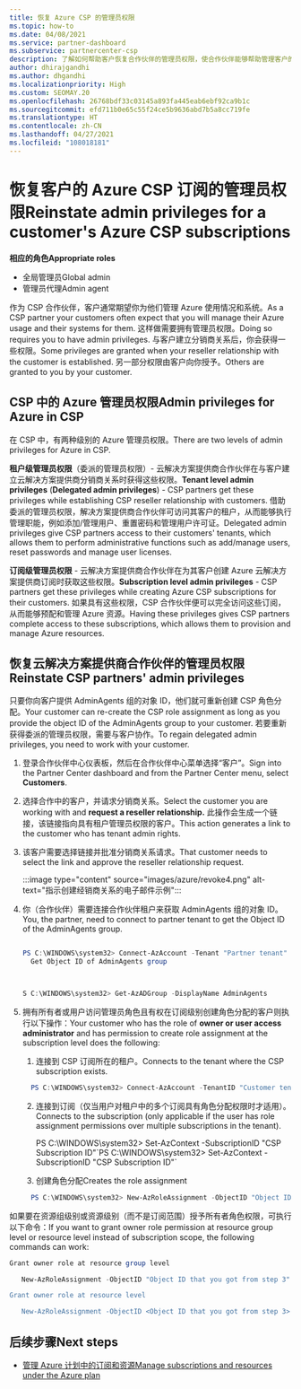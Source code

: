 ```yaml
---
title: 恢复 Azure CSP 的管理员权限
ms.topic: how-to
ms.date: 04/08/2021
ms.service: partner-dashboard
ms.subservice: partnercenter-csp
description: 了解如何帮助客户恢复合作伙伴的管理员权限，使合作伙伴能够帮助管理客户的 Azure CSP 订阅。
author: dhirajgandhi
ms.author: dhgandhi
ms.localizationpriority: High
ms.custom: SEOMAY.20
ms.openlocfilehash: 26768bdf33c03145a893fa445eab6ebf92ca9b1c
ms.sourcegitcommit: efd711b0e65c55f24ce5b9636abd7b5a8cc719fe
ms.translationtype: HT
ms.contentlocale: zh-CN
ms.lasthandoff: 04/27/2021
ms.locfileid: "108018181"
---
```

# <a name="reinstate-admin-privileges-for-a-customers-azure-csp-subscriptions"></a><span data-ttu-id="97344-103">恢复客户的 Azure CSP 订阅的管理员权限</span><span class="sxs-lookup"><span data-stu-id="97344-103">Reinstate admin privileges for a customer's Azure CSP subscriptions</span></span>  

<span data-ttu-id="97344-104">**相应的角色**</span><span class="sxs-lookup"><span data-stu-id="97344-104">**Appropriate roles**</span></span>

- <span data-ttu-id="97344-105">全局管理员</span><span class="sxs-lookup"><span data-stu-id="97344-105">Global admin</span></span>
- <span data-ttu-id="97344-106">管理员代理</span><span class="sxs-lookup"><span data-stu-id="97344-106">Admin agent</span></span>

<span data-ttu-id="97344-107">作为 CSP 合作伙伴，客户通常期望你为他们管理 Azure 使用情况和系统。</span><span class="sxs-lookup"><span data-stu-id="97344-107">As a CSP partner your customers often expect that you will manage their Azure usage and their systems for them.</span></span> <span data-ttu-id="97344-108">这样做需要拥有管理员权限。</span><span class="sxs-lookup"><span data-stu-id="97344-108">Doing so requires you to have admin privileges.</span></span> <span data-ttu-id="97344-109">与客户建立分销商关系后，你会获得一些权限。</span><span class="sxs-lookup"><span data-stu-id="97344-109">Some privileges are granted when your reseller relationship with the customer is established.</span></span> <span data-ttu-id="97344-110">另一部分权限由客户向你授予。</span><span class="sxs-lookup"><span data-stu-id="97344-110">Others are granted to you by your customer.</span></span>

## <a name="admin-privileges-for-azure-in-csp"></a><span data-ttu-id="97344-111">CSP 中的 Azure 管理员权限</span><span class="sxs-lookup"><span data-stu-id="97344-111">Admin privileges for Azure in CSP</span></span>

<span data-ttu-id="97344-112">在 CSP 中，有两种级别的 Azure 管理员权限。</span><span class="sxs-lookup"><span data-stu-id="97344-112">There are two levels of admin privileges for Azure in CSP.</span></span>

<span data-ttu-id="97344-113">**租户级管理员权限**（委派的管理员权限）- 云解决方案提供商合作伙伴在与客户建立云解决方案提供商分销商关系时获得这些权限。</span><span class="sxs-lookup"><span data-stu-id="97344-113">**Tenant level admin privileges** (**Delegated admin privileges**) -  CSP partners get these privileges while establishing CSP reseller relationship with customers.</span></span> <span data-ttu-id="97344-114">借助委派的管理员权限，解决方案提供商合作伙伴可访问其客户的租户，从而能够执行管理职能，例如添加/管理用户、重置密码和管理用户许可证。</span><span class="sxs-lookup"><span data-stu-id="97344-114">Delegated admin privileges give CSP partners access to their customers' tenants, which allows them to perform administrative functions such as add/manage users, reset passwords and manage user licenses.</span></span>

<span data-ttu-id="97344-115">**订阅级管理员权限** - 云解决方案提供商合作伙伴在为其客户创建 Azure 云解决方案提供商订阅时获取这些权限。</span><span class="sxs-lookup"><span data-stu-id="97344-115">**Subscription level admin privileges** - CSP partners get these privileges while creating Azure CSP subscriptions for their customers.</span></span> <span data-ttu-id="97344-116">如果具有这些权限，CSP 合作伙伴便可以完全访问这些订阅，从而能够预配和管理 Azure 资源。</span><span class="sxs-lookup"><span data-stu-id="97344-116">Having these privileges gives CSP partners complete access to these subscriptions, which allows them to provision and manage Azure resources.</span></span>

## <a name="reinstate-csp-partners-admin-privileges"></a><span data-ttu-id="97344-117">恢复云解决方案提供商合作伙伴的管理员权限</span><span class="sxs-lookup"><span data-stu-id="97344-117">Reinstate CSP partners' admin privileges</span></span>

<span data-ttu-id="97344-118">只要你向客户提供 AdminAgents 组的对象 ID，他们就可重新创建 CSP 角色分配。</span><span class="sxs-lookup"><span data-stu-id="97344-118">Your customer can re-create the CSP role assignment as long as you provide the object ID of the AdminAgents group to your customer.</span></span> <span data-ttu-id="97344-119">若要重新获得委派的管理员权限，需要与客户协作。</span><span class="sxs-lookup"><span data-stu-id="97344-119">To regain delegated admin privileges, you need to work with your customer.</span></span>

1. <span data-ttu-id="97344-120">登录合作伙伴中心仪表板，然后在合作伙伴中心菜单选择“客户”。</span><span class="sxs-lookup"><span data-stu-id="97344-120">Sign into the Partner Center dashboard and from the Partner Center menu, select **Customers**.</span></span>

2. <span data-ttu-id="97344-121">选择合作中的客户，并请求分销商关系。</span><span class="sxs-lookup"><span data-stu-id="97344-121">Select the customer you are working with and **request a reseller relationship.**</span></span> <span data-ttu-id="97344-122">此操作会生成一个链接，该链接指向具有租户管理员权限的客户。</span><span class="sxs-lookup"><span data-stu-id="97344-122">This action generates a link to the customer who has tenant admin rights.</span></span>

3. <span data-ttu-id="97344-123">该客户需要选择链接并批准分销商关系请求。</span><span class="sxs-lookup"><span data-stu-id="97344-123">That customer needs to select the link and approve the reseller relationship request.</span></span>

   :::image type="content" source="images/azure/revoke4.png" alt-text="指示创建经销商关系的电子邮件示例":::

4. <span data-ttu-id="97344-125">你（合作伙伴）需要连接合作伙伴租户来获取 AdminAgents 组的对象 ID。</span><span class="sxs-lookup"><span data-stu-id="97344-125">You, the partner, need to connect to partner tenant to get the Object ID of the AdminAgents group.</span></span>

  
    ```powershell

    PS C:\WINDOWS\system32> Connect-AzAccount -Tenant "Partner tenant"
      Get Object ID of AdminAgents group
   
    

   S C:\WINDOWS\system32> Get-AzADGroup -DisplayName AdminAgents
    ```


5. <span data-ttu-id="97344-126">拥有所有者或用户访问管理员角色且有权在订阅级别创建角色分配的客户则执行以下操作：</span><span class="sxs-lookup"><span data-stu-id="97344-126">Your customer who has the role of **owner or user access administrator** and has permission to create role assignment at the subscription level does the following:</span></span>


    1. <span data-ttu-id="97344-127">连接到 CSP 订阅所在的租户。</span><span class="sxs-lookup"><span data-stu-id="97344-127">Connects to the tenant where the CSP subscription exists.</span></span>
      ```powershell
        PS C:\WINDOWS\system32> Connect-AzAccount -TenantID "Customer tenant"
      ```

    2. <span data-ttu-id="97344-128">连接到订阅（仅当用户对租户中的多个订阅具有角色分配权限时才适用）。</span><span class="sxs-lookup"><span data-stu-id="97344-128">Connects to the subscription (only applicable if the user has role assignment permissions over multiple subscriptions in the tenant).</span></span>
   
         <span data-ttu-id="97344-129">PS C:\WINDOWS\system32> Set-AzContext -SubscriptionID "CSP Subscription ID"\`</span><span class="sxs-lookup"><span data-stu-id="97344-129">PS C:\WINDOWS\system32> Set-AzContext -SubscriptionID "CSP Subscription ID"\`</span></span>


    3. <span data-ttu-id="97344-130">创建角色分配</span><span class="sxs-lookup"><span data-stu-id="97344-130">Creates the role assignment</span></span>
    
    ```powershell
      PS C:\WINDOWS\system32> New-AzRoleAssignment -ObjectID "Object ID of the Admin Agents group- needs to be provided by partner" -RoleDefinitionName "Owner" -Scope "/subscriptions/CSP subscription ID"
    ```


<span data-ttu-id="97344-131">如果要在资源组级别或资源级别（而不是订阅范围）授予所有者角色权限，可执行以下命令：</span><span class="sxs-lookup"><span data-stu-id="97344-131">If you want to grant owner role permission at resource group level or resource level instead of subscription scope, the following commands can work:</span></span>


```powershell
Grant owner role at resource group level

   New-AzRoleAssignment -ObjectID "Object ID that you got from step 3" -RoleDefinitionName Owner -Scope "/subscriptions/"SubscriptionID of CSP subscription"/resourceGroups/"Resource group name"

Grant owner role at resource level

   New-AzRoleAssignment -ObjectID <Object ID that you got from step 3> -RoleDefinitionName Owner -Scope "Resource URI"
```


## <a name="next-steps"></a><span data-ttu-id="97344-132">后续步骤</span><span class="sxs-lookup"><span data-stu-id="97344-132">Next steps</span></span>

- [<span data-ttu-id="97344-133">管理 Azure 计划中的订阅和资源</span><span class="sxs-lookup"><span data-stu-id="97344-133">Manage subscriptions and resources under the Azure plan</span></span>](azure-plan-manage.md)
